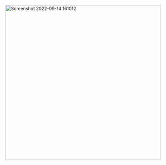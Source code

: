<img width="491" alt="Screenshot 2022-09-14 161012" src="https://user-images.githubusercontent.com/87315357/190112571-9e773325-f68c-49a0-b0b0-7414f4ad6d90.png">
